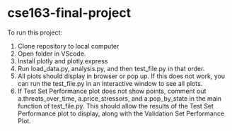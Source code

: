 # cse163-final-project
To run this project:
1. Clone repository to local computer
2. Open folder in VScode.
3. Install plotly and plotly.express
4. Run load_data.py, analysis.py, and then test_file.py in that order.
5. All plots should display in browser or pop up. If this does not work, you can run the test_file.py in an interactive window to see all plots.
6. If Test Set Performance plot does not show points, comment out a.threats_over_time, a.price_stressors, and a.pop_by_state in the main function of test_file.py. This should allow the results of the Test Set Performance plot to display, along with the Validation Set Performance Plot.
